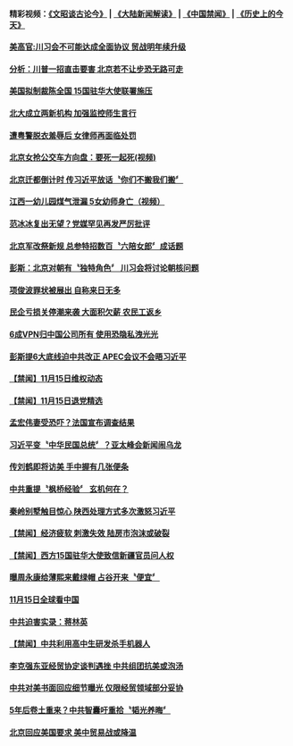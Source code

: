 #### 精彩视频：[《文昭谈古论今》](https://github.com/gfw-breaker/wenzhao/blob/master/README.md?t=11161831) | [《大陆新闻解读》](https://github.com/gfw-breaker/ntdtv-comedy/blob/master/README.md?t=11161831) | [《中国禁闻》](https://github.com/gfw-breaker/ntdtv-news/blob/master/README.md?t=11161831) | [《历史上的今天》](https://github.com/gfw-breaker/today-in-history/blob/master/README.md?t=11161831) 

#### [美高官:川习会不可能达成全面协议 贸战明年续升级](../pages/news204/a1399614.md?t=11161831) 

#### [分析：川普一招直击要害 北京若不让步恐无路可走](../pages/news204/a1399431.md?t=11161831) 


#### [美国拟制裁陈全国 15国驻华大使联署施压](../pages/news204/a1399593.md?t=11161831) 

#### [北大成立两新机构 加强监控师生言行](../pages/news204/a1399599.md?t=11161831) 

#### [遭粤警脱衣羞辱后 女律师再面临处罚](../pages/news204/a1399598.md?t=11161831) 

#### [北京女抢公交车方向盘：要死一起死(视频)](../pages/news204/a1399580.md?t=11161831) 

#### [北京迁都倒计时 传习近平放话〝你们不搬我们搬〞](../pages/news204/a1399585.md?t=11161831) 

#### [江西一幼儿园煤气泄漏 5女幼师身亡（视频）](../pages/news204/a1399582.md?t=11161831) 

#### [范冰冰复出无望？党媒罕见再发严厉批评](../pages/news204/a1399574.md?t=11161831) 

#### [北京军改祭新规 总参特招数百〝六陪女郎〞成话题](../pages/news204/a1399428.md?t=11161831) 

#### [彭斯：北京对朝有〝独特角色〞 川习会将讨论朝核问题](../pages/news204/a1399565.md?t=11161831) 

#### [项俊波罪状被展出 自称来日无多](../pages/news204/a1399551.md?t=11161831) 

#### [民企亏损关停潮来袭 大面积欠薪 农民工返乡](../pages/news204/a1399550.md?t=11161831) 

#### [6成VPN归中国公司所有  使用恐隐私洩光光](../pages/news204/a1399530.md?t=11161831) 

#### [彭斯提6大底线迫中共改正  APEC会议不会晤习近平](../pages/news204/a1399523.md?t=11161831) 



#### [【禁闻】11月15日维权动态](../pages/news204/a1399527.md?t=11161831) 

#### [【禁闻】11月15日退党精选](../pages/news204/a1399526.md?t=11161831) 

#### [孟宏伟妻受恐吓？法国宣布调查结果](../pages/news204/a1399422.md?t=11161831) 

#### [习近平变〝中华民国总统〞？亚太峰会新闻闹乌龙](../pages/news204/a1399280.md?t=11161831) 

#### [传刘鹤即将访美 手中握有几张便条](../pages/news204/a1399486.md?t=11161831) 

#### [中共重提〝枫桥经验〞 玄机何在？](../pages/news204/a1399517.md?t=11161831) 

#### [秦岭别墅触目惊心 陕西处理方式多次激怒习近平](../pages/news204/a1399395.md?t=11161831) 

#### [【禁闻】经济疲软 刺激失效 陆房市泡沫或破裂](../pages/news204/a1399512.md?t=11161831) 

#### [【禁闻】西方15国驻华大使致信新疆官员问人权](../pages/news204/a1399508.md?t=11161831) 

#### [曝周永康给薄熙来戴绿帽 占谷开来〝便宜〞](../pages/news204/a1399269.md?t=11161831) 

#### [11月15日全球看中国](../pages/news204/a1399505.md?t=11161831) 

#### [中共迫害实录：蒋林英](../pages/news204/a1399494.md?t=11161831) 

#### [【禁闻】中共利用高中生研发杀手机器人](../pages/news204/a1399492.md?t=11161831) 

#### [李克强东亚经贸协定谈判遇挫 中共组团抗美或泡汤](../pages/news204/a1399491.md?t=11161831) 

#### [中共对美书面回应细节曝光 仅限经贸领域部分妥协](../pages/news204/a1399484.md?t=11161831) 

#### [5年后卷土重来？中共智囊吁重拾〝韬光养晦〞](../pages/news204/a1399478.md?t=11161831) 

#### [北京回应美国要求 美中贸易战或降温](../pages/news204/a1399470.md?t=11161831) 

